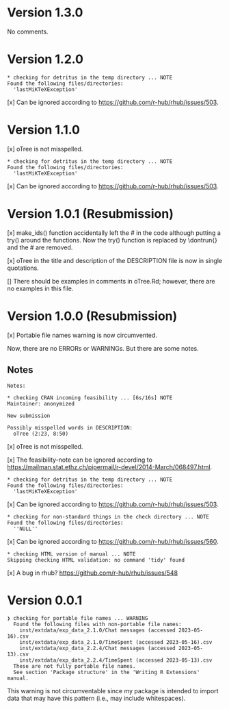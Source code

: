# Version 1.3.0

No comments. 

# Version 1.2.0

```
* checking for detritus in the temp directory ... NOTE
Found the following files/directories:
  'lastMiKTeXException'
```
[x] Can be ignored according to https://github.com/r-hub/rhub/issues/503.

# Version 1.1.0

[x] oTree is not misspelled.

```
* checking for detritus in the temp directory ... NOTE
Found the following files/directories:
  'lastMiKTeXException'
```
[x] Can be ignored according to https://github.com/r-hub/rhub/issues/503.


# Version 1.0.1 (Resubmission)

[x] make_ids() function accidentally left the # in the code although putting a try() around the functions.
Now the try() function is replaced by \dontrun{} and the # are removed.

[x] oTree in the title and description of the DESCRIPTION file is now in single quotations.

[] There should be examples in comments in oTree.Rd; however, there are no examples in this file.


# Version 1.0.0 (Resubmission)

[x] Portable file names warning is now circumvented.

Now, there are no ERRORs or WARNINGs. But there are some notes.


## Notes

```
Notes:

* checking CRAN incoming feasibility ... [6s/16s] NOTE
Maintainer: anonymized

New submission

Possibly misspelled words in DESCRIPTION:
  oTree (2:23, 8:50)

```
[x] oTree is not misspelled.

[x] The feasibility-note can be ignored according to https://mailman.stat.ethz.ch/pipermail/r-devel/2014-March/068497.html.

```
* checking for detritus in the temp directory ... NOTE
Found the following files/directories:
  'lastMiKTeXException'
```
[x] Can be ignored according to https://github.com/r-hub/rhub/issues/503.

```
* checking for non-standard things in the check directory ... NOTE
Found the following files/directories:
  ''NULL''
```
[x] Can be ignored according to https://github.com/r-hub/rhub/issues/560.

```
* checking HTML version of manual ... NOTE
Skipping checking HTML validation: no command 'tidy' found
```
[x] A bug in rhub? https://github.com/r-hub/rhub/issues/548

# Version 0.0.1

```
❯ checking for portable file names ... WARNING
  Found the following files with non-portable file names:
    inst/extdata/exp_data_2.1.0/Chat messages (accessed 2023-05-16).csv
    inst/extdata/exp_data_2.1.0/TimeSpent (accessed 2023-05-16).csv
    inst/extdata/exp_data_2.2.4/Chat messages (accessed 2023-05-13).csv
    inst/extdata/exp_data_2.2.4/TimeSpent (accessed 2023-05-13).csv
  These are not fully portable file names.
  See section 'Package structure' in the 'Writing R Extensions' manual.
```

This warning is not circumventable since my package is intended to import
data that may have this pattern (i.e., may include whitespaces).
